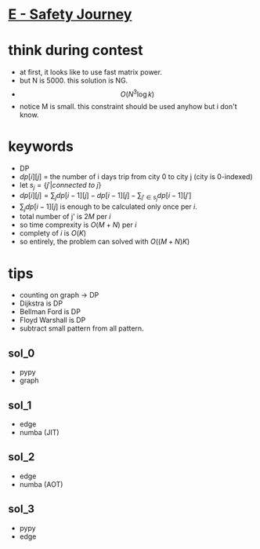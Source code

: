 # [E - Safety Journey](https://atcoder.jp/contests/abc212/tasks/abc212_e)


# think during contest 
- at first, it looks like to use fast matrix power.
- but N is 5000. this solution is NG.
- $$ O(N^3\log{k}) $$
- notice M is small. this constraint should be used anyhow but i don't know.


# keywords 
- DP 
- $dp[i][j]$ = the number of i days trip from city 0 to city j (city is 0-indexed)
- let $s_j = \{j' | connected\ to\ j\}$
- $dp[i][j] = \sum_{j}{dp[i - 1][j]} - dp[i - 1][j] - \sum_{j'\in{s_j}}{dp[i - 1][j']}$
- $\sum_{j}{dp[i - 1][j]}$ is enough to be calculated only once per $i$.
- total number of j' is $2M$ per $i$
- so time comprexity is $O(M + N)$ per $i$ 
- complety of $i$ is $O(K)$
- so entirely, the problem can solved with $O((M + N)K)$


# tips 
- counting on graph -> DP
- Dijkstra is DP 
- Bellman Ford is DP 
- Floyd Warshall is DP
- subtract small pattern from all pattern.



## sol_0
- pypy 
- graph


## sol_1
- edge
- numba (JIT)


## sol_2
- edge 
- numba (AOT)


## sol_3
- pypy
- edge 